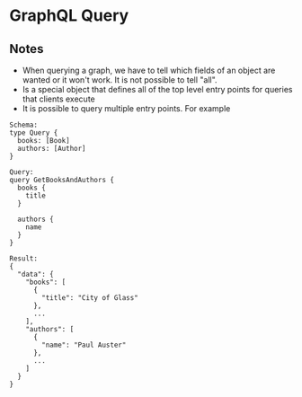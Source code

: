 # GraphQL Query

## Notes
* When querying a graph, we have to tell which fields of an object are wanted or it won't work. It is not possible to tell "all".
* Is a special object that defines all of the top level entry points for queries that clients execute
* It is possible to query multiple entry points. For example
```
Schema:
type Query {
  books: [Book]
  authors: [Author]
}

Query:
query GetBooksAndAuthors {
  books {
    title
  }

  authors {
    name
  }
}

Result:
{
  "data": {
    "books": [
      {
        "title": "City of Glass"
      },
      ...
    ],
    "authors": [
      {
        "name": "Paul Auster"
      },
      ...
    ]
  }
}
```